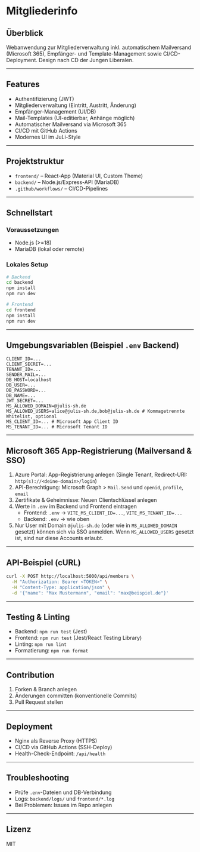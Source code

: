 # Mitgliederinfo

## Überblick

Webanwendung zur Mitgliederverwaltung inkl. automatischem Mailversand (Microsoft 365), Empfänger- und Template-Management sowie CI/CD-Deployment. Design nach CD der Jungen Liberalen.

---

## Features

- Authentifizierung (JWT)
- Mitgliederverwaltung (Eintritt, Austritt, Änderung)
- Empfänger-Management (UI/DB)
- Mail-Templates (UI-editierbar, Anhänge möglich)
- Automatischer Mailversand via Microsoft 365
- CI/CD mit GitHub Actions
- Modernes UI im JuLi-Style

---

## Projektstruktur

- `frontend/` – React-App (Material UI, Custom Theme)
- `backend/` – Node.js/Express-API (MariaDB)
- `.github/workflows/` – CI/CD-Pipelines

---

## Schnellstart

### Voraussetzungen

- Node.js (>=18)
- MariaDB (lokal oder remote)

### Lokales Setup

```bash
# Backend
cd backend
npm install
npm run dev

# Frontend
cd frontend
npm install
npm run dev
```

---

## Umgebungsvariablen (Beispiel `.env` Backend)

```
CLIENT_ID=...
CLIENT_SECRET=...
TENANT_ID=...
SENDER_MAIL=...
DB_HOST=localhost
DB_USER=...
DB_PASSWORD=...
DB_NAME=...
JWT_SECRET=...
MS_ALLOWED_DOMAIN=@julis-sh.de
MS_ALLOWED_USERS=alice@julis-sh.de,bob@julis-sh.de # Kommagetrennte Whitelist, optional
MS_CLIENT_ID=... # Microsoft App Client ID
MS_TENANT_ID=... # Microsoft Tenant ID
```

---

## Microsoft 365 App-Registrierung (Mailversand & SSO)

1. Azure Portal: App-Registrierung anlegen (Single Tenant, Redirect-URI: `http(s)://<deine-domain>/login`)
2. API-Berechtigung: Microsoft Graph > `Mail.Send` und `openid`, `profile`, `email`
3. Zertifikate & Geheimnisse: Neuen Clientschlüssel anlegen
4. Werte in `.env` im Backend und Frontend eintragen
   - Frontend: `.env` → `VITE_MS_CLIENT_ID=...`, `VITE_MS_TENANT_ID=...`
   - Backend: `.env` → wie oben
5. Nur User mit Domain `@julis-sh.de` (oder wie in `MS_ALLOWED_DOMAIN` gesetzt) können sich via SSO anmelden. Wenn `MS_ALLOWED_USERS` gesetzt ist, sind nur diese Accounts erlaubt.

---

## API-Beispiel (cURL)

```bash
curl -X POST http://localhost:5000/api/members \
  -H "Authorization: Bearer <TOKEN>" \
  -H "Content-Type: application/json" \
  -d '{"name": "Max Mustermann", "email": "max@beispiel.de"}'
```

---

## Testing & Linting

- Backend: `npm run test` (Jest)
- Frontend: `npm run test` (Jest/React Testing Library)
- Linting: `npm run lint`
- Formatierung: `npm run format`

---

## Contribution

1. Forken & Branch anlegen
2. Änderungen committen (konventionelle Commits)
3. Pull Request stellen

---

## Deployment

- Nginx als Reverse Proxy (HTTPS)
- CI/CD via GitHub Actions (SSH-Deploy)
- Health-Check-Endpoint: `/api/health`

---

## Troubleshooting

- Prüfe `.env`-Dateien und DB-Verbindung
- Logs: `backend/logs/` und `frontend/*.log`
- Bei Problemen: Issues im Repo anlegen

---

## Lizenz

MIT
